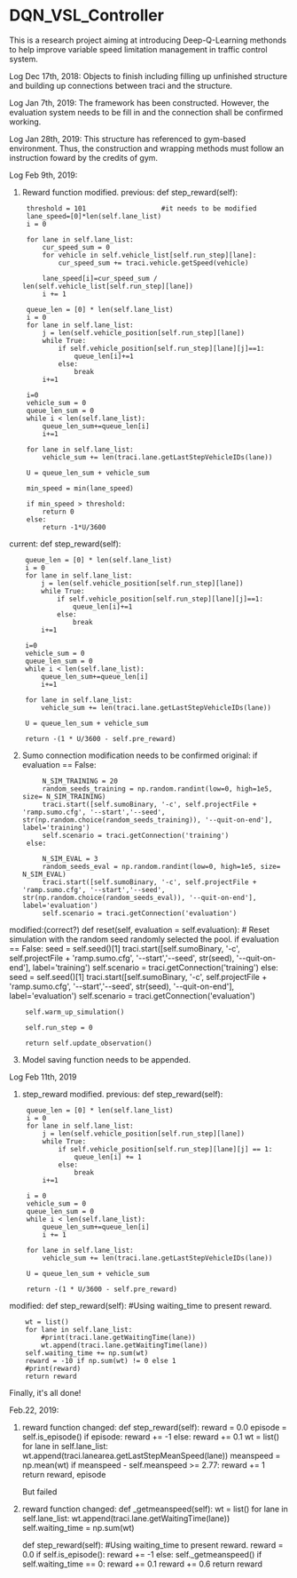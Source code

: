 # DQN_VSL_Controller
This is a research project aiming at introducing Deep-Q-Learning methonds to help improve variable speed limitation management in traffic control system.

Log Dec 17th, 2018:
Objects to finish including filling up unfinished structure and building up connections between traci and the structure.

Log Jan 7th, 2019:
The framework has been constructed. However, the evaluation system needs to be fill in and the connection shall be confirmed working.

Log Jan 28th, 2019:
This structure has referenced to gym-based environment. Thus, the construction and wrapping methods must follow an instruction foward by the credits of gym.

Log Feb 9th, 2019:
1. Reward function modified.
previous:
    def step_reward(self):

        threshold = 101                   #it needs to be modified
        lane_speed=[0]*len(self.lane_list)
        i = 0

        for lane in self.lane_list:
            cur_speed_sum = 0
            for vehicle in self.vehicle_list[self.run_step][lane]:
                cur_speed_sum += traci.vehicle.getSpeed(vehicle)

            lane_speed[i]=cur_speed_sum / len(self.vehicle_list[self.run_step][lane])
            i += 1

        queue_len = [0] * len(self.lane_list)
        i = 0
        for lane in self.lane_list:
            j = len(self.vehicle_position[self.run_step][lane])
            while True:
                if self.vehicle_position[self.run_step][lane][j]==1:
                    queue_len[i]+=1
                else:
                    break
            i+=1

        i=0
        vehicle_sum = 0
        queue_len_sum = 0
        while i < len(self.lane_list):
            queue_len_sum+=queue_len[i]
            i+=1
        
        for lane in self.lane_list:
            vehicle_sum += len(traci.lane.getLastStepVehicleIDs(lane))

        U = queue_len_sum + vehicle_sum

        min_speed = min(lane_speed)

        if min_speed > threshold:
            return 0
        else:
            return -1*U/3600

current:
    def step_reward(self):

        queue_len = [0] * len(self.lane_list)
        i = 0
        for lane in self.lane_list:
            j = len(self.vehicle_position[self.run_step][lane])
            while True:
                if self.vehicle_position[self.run_step][lane][j]==1:
                    queue_len[i]+=1
                else:
                    break
            i+=1

        i=0
        vehicle_sum = 0
        queue_len_sum = 0
        while i < len(self.lane_list):
            queue_len_sum+=queue_len[i]
            i+=1
        
        for lane in self.lane_list:
            vehicle_sum += len(traci.lane.getLastStepVehicleIDs(lane))

        U = queue_len_sum + vehicle_sum
        
        return -(1 * U/3600 - self.pre_reward)
2. Sumo connection modification needs to be confirmed
original:
        if evaluation == False:
            
            N_SIM_TRAINING = 20
            random_seeds_training = np.random.randint(low=0, high=1e5, size= N_SIM_TRAINING)
            traci.start([self.sumoBinary, '-c', self.projectFile + 'ramp.sumo.cfg', '--start','--seed', str(np.random.choice(random_seeds_training)), '--quit-on-end'], label='training')
            self.scenario = traci.getConnection('training')
        else:
            
            N_SIM_EVAL = 3
            random_seeds_eval = np.random.randint(low=0, high=1e5, size= N_SIM_EVAL)
            traci.start([self.sumoBinary, '-c', self.projectFile + 'ramp.sumo.cfg', '--start','--seed', str(np.random.choice(random_seeds_eval)), '--quit-on-end'], label='evaluation')
            self.scenario = traci.getConnection('evaluation')

modified:(correct?)
    def reset(self, evaluation = self.evaluation):
        # Reset simulation with the random seed randomly selected the pool.
        if evaluation == False:
            seed = self.seed()[1]
            traci.start([self.sumoBinary, '-c', self.projectFile + 'ramp.sumo.cfg', '--start','--seed', str(seed), '--quit-on-end'], label='training')
            self.scenario = traci.getConnection('training')
        else:
            seed = self.seed()[1]
            traci.start([self.sumoBinary, '-c', self.projectFile + 'ramp.sumo.cfg', '--start','--seed', str(seed), '--quit-on-end'], label='evaluation')
            self.scenario = traci.getConnection('evaluation')

        self.warm_up_simulation()

        self.run_step = 0

        return self.update_observation()

3. Model saving function needs to be appended.

Log Feb 11th, 2019
1. step_reward modified.
previous:
def step_reward(self):

        queue_len = [0] * len(self.lane_list)
        i = 0
        for lane in self.lane_list:
            j = len(self.vehicle_position[self.run_step][lane])
            while True:
                if self.vehicle_position[self.run_step][lane][j] == 1:
                    queue_len[i] += 1
                else:
                    break
            i+=1

        i = 0
        vehicle_sum = 0
        queue_len_sum = 0
        while i < len(self.lane_list):
            queue_len_sum+=queue_len[i]
            i += 1
        
        for lane in self.lane_list:
            vehicle_sum += len(traci.lane.getLastStepVehicleIDs(lane))

        U = queue_len_sum + vehicle_sum
        
        return -(1 * U/3600 - self.pre_reward)

modified:
def step_reward(self):
        #Using waiting_time to present reward.

        wt = list()
        for lane in self.lane_list:
            #print(traci.lane.getWaitingTime(lane))
            wt.append(traci.lane.getWaitingTime(lane))
        self.waiting_time += np.sum(wt)
        reward = -10 if np.sum(wt) != 0 else 1
        #print(reward)
        return reward

Finally, it's all done!

Feb.22, 2019:
1. reward function changed:
    def step_reward(self):
        reward = 0.0
        episode = self.is_episode()
        if episode:
            reward += -1
        else:
            reward += 0.1
        wt = list()
        for lane in self.lane_list:
            wt.append(traci.lanearea.getLastStepMeanSpeed(lane))
        meanspeed = np.mean(wt)
        if meanspeed - self.meanspeed >= 2.77:
            reward += 1
        return reward, episode

    But failed

2. reward function changed:
    def _getmeanspeed(self):
        wt = list()
        for lane in self.lane_list:
            wt.append(traci.lane.getWaitingTime(lane))
        self.waiting_time = np.sum(wt)

    def step_reward(self):
        #Using waiting_time to present reward.
        reward = 0.0
        if self.is_episode():
            reward += -1
        else:
            self._getmeanspeed()
            if self.waiting_time == 0:
                reward += 0.1
            reward += 0.6
        return reward